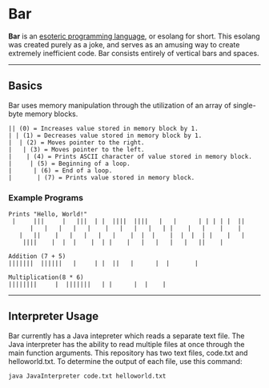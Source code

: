 <h1>Bar</h1>
<p><b>Bar</b> is an <a href="https://en.wikipedia.org/wiki/Esoteric_programming_language">esoteric programming language</a>, or esolang for short. This esolang was created purely as a joke, and serves as an amusing way to create extremely inefficient code. Bar consists entirely of vertical bars and spaces.</p>

---

<h2>Basics</h2>
Bar uses memory manipulation through the utilization of an array of single-byte memory blocks.

```
|| (0) = Increases value stored in memory block by 1.
| | (1) = Decreases value stored in memory block by 1.
|  | (2) = Moves pointer to the right.
|   | (3) = Moves pointer to the left.
|    | (4) = Prints ASCII character of value stored in memory block.
|     | (5) = Beginning of a loop.
|      | (6) = End of a loop.
|       | (7) = Prints value stored in memory block.
```

<h3>Example Programs</h3>

```
Prints "Hello, World!"
 |     |||     |   |||  | |  ||||  ||||   |   |      | | | | |  ||
      |   |   |   |   |    |   |   |   |   | |    |   |    |    |
   |   ||    |   |   |   |   |    |  |  |    |  |  |  | |    |   |
    ||||    |  |  |    |  | |    |   |   |   |   |   ||    |
```

```
Addition (7 + 5)
|||||||  ||||||   |     | |  ||   |      |  |       |
```

```
Multiplication(8 * 6)
||||||||     |  |||||||   | |      |  |    |
```

---

<h2>Interpreter Usage</h2>
Bar currently has a Java intepreter which reads a separate text file. The Java interpreter has the ability to read multiple files at once through the main function arguments. This repository has two text files, code.txt and helloworld.txt. To determine the output of each file, use this command:

```
java JavaInterpreter code.txt helloworld.txt
```
